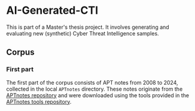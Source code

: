 # AI-Generated-CTI
This is part of a Master's thesis project. It involves generating and evaluating new (synthetic) Cyber ​​​​Threat Intelligence samples.

## Corpus
### First part
The first part of the corpus consists of APT notes from 2008 to 2024, collected in the local `APTnotes` directory. These notes originate from the [APTnotes repository](https://github.com/aptnotes/data/) and were downloaded using the tools provided in the [APTnotes tools repository](https://github.com/aptnotes/tools).

